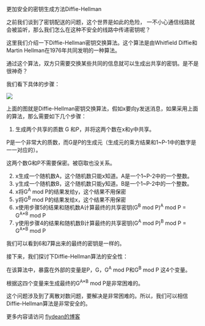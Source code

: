 更加安全的密钥生成方法Diffie-Hellman

之前我们谈到了密钥配送的问题，这个世界是如此的危险， 一不小心通信线路就会被监听，那么我们怎么在这种不安全的线路中传递密钥呢？

这里我们介绍一下Diffie-Hellman密钥交换算法。这个算法是由Whitfield Diffie和Martin Hellman在1976年共同发明的一种算法。

通过这个算法，双方只需要交换某些共同的信息就可以生成出共享的密钥。是不是很神奇？ 

我们看下具体的步骤：

![](https://img-blog.csdnimg.cn/20200331175232867.png)

上面的图就是Diffie-Hellman密钥交换算法，假如x要向y发送消息，如果采用上面的算法，那么需要如下几个步骤：

1. 生成两个共享的质数 G 和P，并将这两个数在x和y中共享。

P是一个非常大的质数，而G是P的生成元（生成元的乘方结果和1~P-1中的数字是一一对应的）。

这两个数G和P不需要保密。被窃取也没关系。

2. x生成一个随机数A，这个随机数只能x知道。A是一个1~P-2中的一个整数。
3. y生成一个随机数B，这个随机数只能y知道。B是一个1~P-2中的一个整数。
4. x将G<sup>A</sup> mod P的结果发给y，这个结果不用保密
5. y将G<sup>B</sup> mod P的结果发给x，这个结果不用保密
6. x使用步骤5的结果和随机数A计算最终的共享密钥(G<sup>B</sup> mod P)<sup>A</sup> mod P = G<sup>A*B</sup> mod P
7. y使用步骤4的结果和随机数B计算最终的共享密钥(G<sup>A</sup> mod P)<sup>B</sup> mod P = G<sup>A*B</sup> mod P

我们可以看到6和7算出来的最终的密钥是一样的。

接下来，我们探讨下Diffie-Hellman算法的安全性：

在该算法中，暴露在外部的变量是P，G，G<sup>A</sup> mod P和G<sup>B</sup> mod P 这4个变量。

根据这四个变量来生成最终的G<sup>A*B</sup> mod P是非常困难的。

这个问题涉及到了离散对数问题，要解决是非常困难的。所以，我们可以相信Diffie-Hellman算法是非常安全的。

更多内容请访问 [flydean的博客](www.flydean.com)
